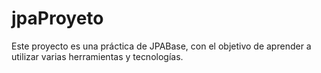 # jpaProyeto
Este proyecto es una práctica de JPABase, con el objetivo de aprender a utilizar varias herramientas y tecnologías.
